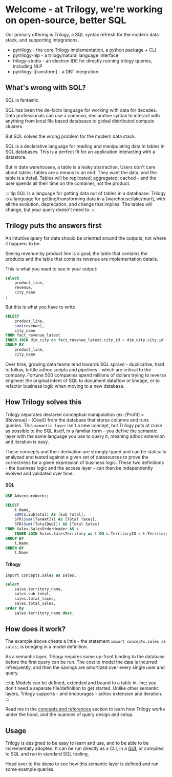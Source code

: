 # Welcome - at Trilogy, we're working on open-source, better SQL

Our primary offering is Trilogy, a SQL syntax refresh for the modern data stack, and supporting integrations.

- pytrilogy - the core Trilogy implementation, a python package + CLI
- pytrilogy-nlp - a trilogy/natural language interface
- trilogy-studio - an electron IDE for directly running trilogy queries, including NLP
- pytrilogy-t[ransform] - a DBT integration

## What's wrong with SQL?

SQL is fantastic.

SQL has been the de-facto language for working with data for decades. Data professionals can use a common, declarative syntax to interact with anything from local file based databases to global distributed compute clusters.

But SQL solves the wrong problem for the modern data stack.

SQL is a declarative language for reading and manipulating data in tables in SQL databases. This is a perfect fit for an application interacting with a datastore.

But in data warehouses, a table is a leaky abstraction. Users don't care about tables; tables are a means to an end. They want the data, and the table is a detail. Tables will be replicated; aggregated; cached - and the user spends all their time on the container, not the product.

::: tip
SQL is a language for getting data out of tables in a databaase. Trilogy is a language for getting/transforming data in a [warehouse/lake/mart], with all the evolution, deprecation, and change that implies. The
tables will change, but your query doesn't need to.
:::

## Trilogy puts the answers first

An intuitive query for data should be oriented around the outputs, not where it happens to be.

Seeing revenue by product line is a goal; the table that contains the products and the table that contains revenue are implementation details.

This is what you want to see in your output:

```sql
select
    product_line,
    revenue,
    city_name
;
```

But this is what you have to write
```sql
SELECT
    product_line,
    sum(revenue),
    city_name
FROM fact_revenue_latest
INNER JOIN dim_city on fact_revenue_latest.city_id = dim_city.city_id
GROUP BY 
    product_line,
    city_name
```

Over time, growing data teams tend towards SQL sprawl - duplicative,
hard to follow, brittle adhoc scripts and pipelines - which are critical to the company. Fortune 500 companies spend millions of dollars trying to reverse engineer the original intent of SQL to document dataflow or lineage, or to refactor business logic when moving to a new database.

## How Trilogy solves this

Trilogy separates declared conceptual manipulation (ex: [Profit] = [Revenue] - [Cost]) from the database that stores columns and runs queries. This `semantic layer` isn't a new concept, but Trilogy puts at close as possible
to the SQL itself, in a familiar form - you define the semantic layer with the same language you use to query it, meaning adhoc extension and iteration is easy.

These concepts and their derivation are strongly typed and can be statically analyzed and tested against a given set of datasources to prove the correctness for a given expression of business logic. These two definitions - the business logic and the access layer - can then be independently evolved and validated over time.

#### SQL
```sql
USE AdventureWorks;

SELECT 
    t.Name, 
    SUM(s.SubTotal) AS [Sub Total],
    STR(Sum([TaxAmt])) AS [Total Taxes],
    STR(Sum([TotalDue])) AS [Total Sales]
FROM Sales.SalesOrderHeader AS s
    INNER JOIN Sales.SalesTerritory as t ON s.TerritoryID = t.TerritoryID
GROUP BY 
    t.Name
ORDER BY 
    t.Name
```

#### Trilogy
```sql
import concepts.sales as sales;

select
    sales.territory_name,
    sales.sub_total,
    sales.total_taxes,
    sales.total_sales,
order by
    sales.territory_name desc;
```

## How does it work?

The example above cheats a little - the statement `import concepts.sales as sales;` is bringing in a model definition.

As a semantic layer, Trilogy requires some up-front binding to the database before the first query can be run.  The cost to model the data is incurred infrequently, and then the savings are amortized over every single user and query.

:::tip
Models can be defined, extended and bound to a table in-line; you don't need a separate file/definition to get started.
Unlike other semantic layers, Trilogy supports - and encourages - adhoc extension and iteration. 
:::

Read me in the [concepts and references](/concepts) section to learn how Trilogy works under the hood, and the nuances of query design and setup.

## Usage

Trilogy is designed to be easy to learn and use, and to be able to be incrementally adopted. It can be run directly as a CLI, in a [GUI](/studio), or compiled to SQL and run in standard SQL tooling. 

Head over to the [demo](/demo) to see how this semantic layer is defined and run some example queries.
